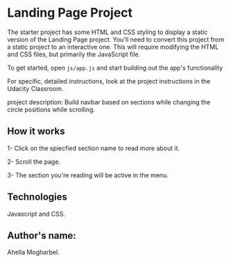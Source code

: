 # Landing Page Project
The starter project has some HTML and CSS styling to display a static version of the Landing Page project. You'll need to convert this project from a static project to an interactive one. This will require modifying the HTML and CSS files, but primarily the JavaScript file.

To get started, open `js/app.js` and start building out the app's functionality

For specific, detailed instructions, look at the project instructions in the Udacity Classroom.

 project description: Build navbar based on sections while changing the circle positions while scrolling.
 
## How it works 
 1- Click on the spiecfied section name to read more about it.
 
 2- Scroll the page.
 
 3- The section you're reading will be active in the menu.
 

## Technologies 
 Javascript and CSS.
 
## Author's name: 
 Ahella Mogharbel.



 

